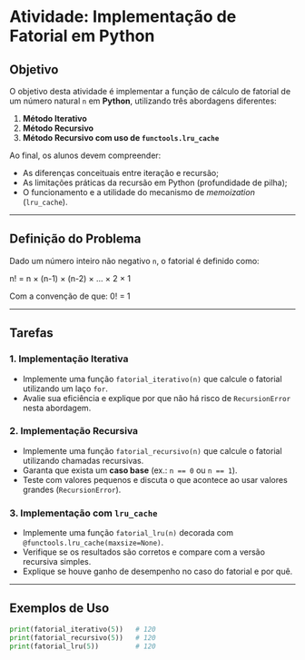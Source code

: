 # Atividade: Implementação de Fatorial em Python

## Objetivo
O objetivo desta atividade é implementar a função de cálculo de fatorial de um número natural `n` em **Python**, utilizando três abordagens diferentes:

1. **Método Iterativo**
2. **Método Recursivo**
3. **Método Recursivo com uso de `functools.lru_cache`**

Ao final, os alunos devem compreender:
- As diferenças conceituais entre iteração e recursão;
- As limitações práticas da recursão em Python (profundidade de pilha);
- O funcionamento e a utilidade do mecanismo de *memoization* (`lru_cache`).

---

## Definição do Problema
Dado um número inteiro não negativo `n`, o fatorial é definido como:

 n! = n × (n-1) × (n-2) × ... × 2 × 1
 
 Com a convenção de que:
0! = 1


---

## Tarefas

### 1. Implementação Iterativa
- Implemente uma função `fatorial_iterativo(n)` que calcule o fatorial utilizando um laço `for`.
- Avalie sua eficiência e explique por que não há risco de `RecursionError` nesta abordagem.

### 2. Implementação Recursiva
- Implemente uma função `fatorial_recursivo(n)` que calcule o fatorial utilizando chamadas recursivas.
- Garanta que exista um **caso base** (ex.: `n == 0` ou `n == 1`).
- Teste com valores pequenos e discuta o que acontece ao usar valores grandes (`RecursionError`).

### 3. Implementação com `lru_cache`
- Implemente uma função `fatorial_lru(n)` decorada com `@functools.lru_cache(maxsize=None)`.
- Verifique se os resultados são corretos e compare com a versão recursiva simples.
- Explique se houve ganho de desempenho no caso do fatorial e por quê.

---

## Exemplos de Uso

```python
print(fatorial_iterativo(5))   # 120
print(fatorial_recursivo(5))   # 120
print(fatorial_lru(5))         # 120
